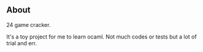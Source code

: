 ## About

24 game cracker.

It's a toy project for me to learn ocaml. Not much codes or tests but a lot of trial and err. 
